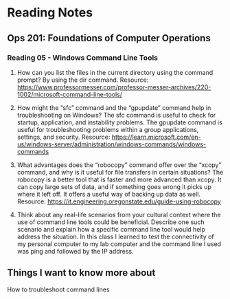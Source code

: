 # Reading Notes

## Ops 201: Foundations of Computer Operations

### Reading 05 - Windows Command Line Tools

1.	How can you list the files in the current directory using the command prompt?
By using the dir command.
Resource: https://www.professormesser.com/professor-messer-archives/220-1002/microsoft-command-line-tools/
2.	How might the “sfc” command and the “gpupdate” command help in troubleshooting on Windows?
The sfc command is useful to check for startup, application, and instability problems. The gpupdate command is useful for troubleshooting problems within a group applications, settings, and security.
Resource: https://learn.microsoft.com/en-us/windows-server/administration/windows-commands/windows-commands

3.	What advantages does the “robocopy” command offer over the “xcopy” command, and why is it useful for file transfers in certain situations?
The robocopy is a better tool that is faster and more advanced than xcopy. It can copy large sets of data, and if something goes wrong it picks up where it left off. It offers a useful way of backing up data as well.
Resource: https://it.engineering.oregonstate.edu/guide-using-robocopy

4.	Think about any real-life scenarios from your cultural context where the use of command line tools could be beneficial. Describe one such scenario and explain how a specific command line tool would help address the situation.
In this class I learned to test the connectivity of my personal computer to my lab computer and the command line I used was ping and followed by the IP address.

## Things I want to know more about

How to troubleshoot command lines
